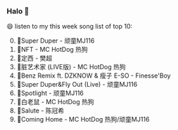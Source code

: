 

### Halo 👋

😄 listen to my this week song list of top 10:

0. 🌈Super Duper - 顽童MJ116
1. 🌈NFT - MC HotDog 热狗
2. 🌈定西 - 樊超
3. 🌈脏艺术家 (LIVE版) - MC HotDog 热狗
4. 🌈Benz Remix ft. DZKNOW & 瘦子 E-SO - Finesse'Boy
5. 🌈Super Duper&Fly Out (Live) - 顽童MJ116
6. 🌈Spotlight - 顽童MJ116
7. 🌈白老鼠 - MC HotDog 热狗
8. 🌈Salute - 陈冠希
9. 🌈Coming Home - MC HotDog 热狗/顽童MJ116

